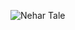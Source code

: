 
![Nehar Tale](https://cdn.discordapp.com/attachments/545751403449024535/1324833223322243092/image.png?ex=67799696&is=67784516&hm=8eb5fbf489d95ac2070b5485c63641e9adf5bbed5aa0d34bbb6bd8a6489fd84b&)


